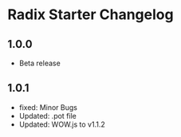 # Radix Starter Changelog

## 1.0.0
* Beta release

## 1.0.1
* fixed: Minor Bugs 
* Updated: .pot file
* Updated: WOW.js to v1.1.2

